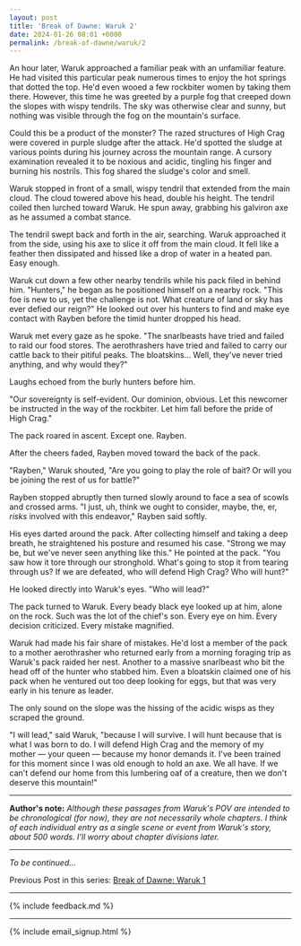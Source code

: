```yaml
---
layout: post
title: 'Break of Dawne: Waruk 2'
date: 2024-01-26 08:01 +0000
permalink: /break-of-dawne/waruk/2
---
```


An hour later, Waruk approached a familiar peak with an unfamiliar feature. He had visited this particular peak numerous times to enjoy the hot springs that dotted the top. He'd even wooed a few rockbiter women by taking them there. However, this time he was greeted by a purple fog that creeped down the slopes with wispy tendrils. The sky was otherwise clear and sunny, but nothing was visible through the fog on the mountain's surface.

Could this be a product of the monster? The razed structures of High Crag were covered in purple sludge after the attack. He'd spotted the sludge at various points during his journey across the mountain range. A cursory examination revealed it to be noxious and acidic, tingling his finger and burning his nostrils. This fog shared the sludge's color and smell.

Waruk stopped in front of a small, wispy tendril that extended from the main cloud. The cloud towered above his head, double his height. The tendril coiled then lurched toward Waruk. He spun away, grabbing his galviron axe as he assumed a combat stance.

The tendril swept back and forth in the air, searching. Waruk approached it from the side, using his axe to slice it off from the main cloud. It fell like a feather then dissipated and hissed like a drop of water in a heated pan. Easy enough.

Waruk cut down a few other nearby tendrils while his pack filed in behind him. "Hunters," he began as he positioned himself on a nearby rock. "This foe is new to us, yet the challenge is not. What creature of land or sky has ever defied our reign?" He looked out over his hunters to find and make eye contact with Rayben before the timid hunter dropped his head.

Waruk met every gaze as he spoke. "The snarlbeasts have tried and failed to raid our food stores. The aerothrashers have tried and failed to carry our cattle back to their pitiful peaks. The bloatskins... Well, they've never tried anything, and why would they?"

Laughs echoed from the burly hunters before him.

"Our sovereignty is self-evident. Our dominion, obvious. Let this newcomer be instructed in the way of the rockbiter. Let him fall before the pride of High Crag."

The pack roared in ascent. Except one. Rayben.

After the cheers faded, Rayben moved toward the back of the pack.

"Rayben," Waruk shouted, "Are you going to play the role of bait? Or will you be joining the rest of us for battle?"

Rayben stopped abruptly then turned slowly around to face a sea of scowls and crossed arms. "I just, uh, think we ought to consider, maybe, the, er, _risks_ involved with this endeavor," Rayben said softly.

His eyes darted around the pack. After collecting himself and taking a deep breath, he straightened his posture and resumed his case. "Strong we may be, but we've never seen anything like this." He pointed at the pack. "You saw how it tore through our stronghold. What's going to stop it from tearing through us? If we are defeated, who will defend High Crag? Who will hunt?"

He looked directly into Waruk's eyes. "Who will lead?"

The pack turned to Waruk. Every beady black eye looked up at him, alone on the rock. Such was the lot of the chief's son. Every eye on him. Every decision criticized. Every mistake magnified.

Waruk had made his fair share of mistakes. He'd lost a member of the pack to a mother aerothrasher who returned early from a morning foraging trip as Waruk's pack raided her nest. Another to a massive snarlbeast who bit the head off of the hunter who stabbed him. Even a bloatskin claimed one of his pack when he ventured out too deep looking for eggs, but that was very early in his tenure as leader.

The only sound on the slope was the hissing of the acidic wisps as they scraped the ground.

"I will lead," said Waruk, "because I will survive. I will hunt because that is what I was born to do. I will defend High Crag and the memory of my mother — your queen — because my honor demands it. I've been trained for this moment since I was old enough to hold an axe. We all have. If we can't defend our home from this lumbering oaf of a creature, then we don't deserve this mountain!"

----

**Author's note:** _Although these passages from Waruk's POV are intended to be chronological (for now), they are not necessarily whole chapters. I think of each individual entry as a single scene or event from Waruk's story, about 500 words. I'll worry about chapter divisions later._

----

_To be continued..._

Previous Post in this series: [Break of Dawne: Waruk 1](/break-of-dawne/waruk/1)

---

{% include feedback.md %}

---

{% include email_signup.html %}
